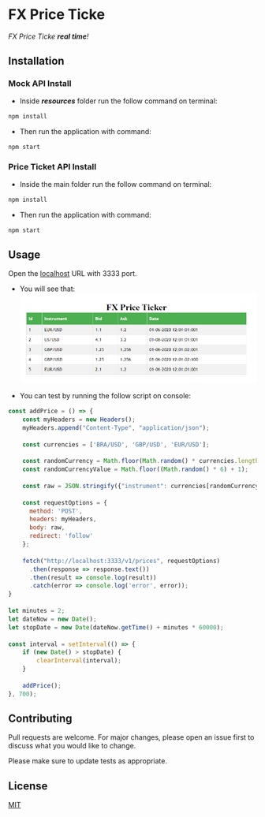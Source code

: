 # FX Price Ticke

*FX Price Ticke __real time__!*

## Installation

### Mock API Install

- Inside *__resources__* folder run the follow command on terminal:

```bash
npm install
```

- Then run the application with command:

```bash
npm start
```

### Price Ticket API Install

- Inside the main folder run the follow command on terminal:

```bash
npm install
```

- Then run the application with command:

```bash
npm start
```

## Usage

Open the [localhost](http://localhost:3333/) URL with 3333 port.

- You will see that:
![Página Inicial](https://github.com/lucasluizss/FX.PriceTicket/blob/master/public/assets/Screenshot_1.png?raw=true)

- You can test by running the follow script on console:

```javascript
const addPrice = () => {
    const myHeaders = new Headers();
    myHeaders.append("Content-Type", "application/json");

    const currencies = ['BRA/USD', 'GBP/USD', 'EUR/USD'];

    const randomCurrency = Math.floor(Math.random() * currencies.length)
    const randomCurrencyValue = Math.floor((Math.random() * 6) + 1);

    const raw = JSON.stringify({"instrument": currencies[randomCurrency] ,"bid":2.1,"ask":1.2,"date": new Date() });

    const requestOptions = {
      method: 'POST',
      headers: myHeaders,
      body: raw,
      redirect: 'follow'
    };

    fetch("http://localhost:3333/v1/prices", requestOptions)
      .then(response => response.text())
      .then(result => console.log(result))
      .catch(error => console.log('error', error));
}

let minutes = 2;
let dateNow = new Date();
let stopDate = new Date(dateNow.getTime() + minutes * 60000);

const interval = setInterval(() => {
    if (new Date() > stopDate) {
        clearInterval(interval);
    }
    
    addPrice();
}, 700);

```


## Contributing
Pull requests are welcome. For major changes, please open an issue first to discuss what you would like to change.

Please make sure to update tests as appropriate.

## License
[MIT](https://choosealicense.com/licenses/mit/)